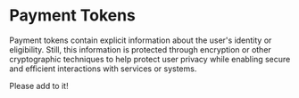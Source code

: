# Payment Tokens

Payment tokens contain explicit information about the user's identity or eligibility. Still, this information is protected through encryption or other cryptographic techniques to help protect user privacy while enabling secure and efficient interactions with services or systems.

Please add to it!
